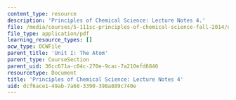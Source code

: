 ```yaml
---
content_type: resource
description: 'Principles of Chemical Science: Lecture Notes 4.'
file: /media/courses/5-111sc-principles-of-chemical-science-fall-2014/dcf6ace149ab7a683390398a889c740e_MIT5_111F14_Lec4.pdf
file_type: application/pdf
learning_resource_types: []
ocw_type: OCWFile
parent_title: 'Unit I: The Atom'
parent_type: CourseSection
parent_uid: 36cc671a-c04c-270e-9cac-7a210efd6846
resourcetype: Document
title: 'Principles of Chemical Science: Lecture Notes 4'
uid: dcf6ace1-49ab-7a68-3390-398a889c740e
---
```

